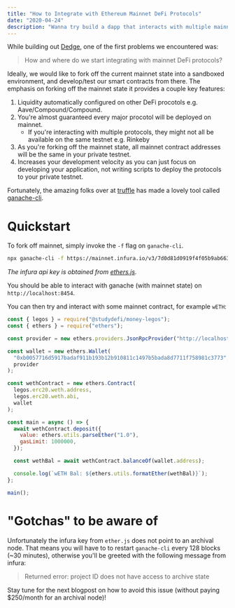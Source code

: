```yaml
---
title: "How to Integrate with Ethereum Mainnet DeFi Protocols"
date: "2020-04-24"
description: "Wanna try build a dapp that interacts with multiple mainnet protocols but don't know where to start? Read on!"
---
```


While building out [Dedge](https://dedge.exchange), one of the first problems we encountered was:

> How and where do we start integrating with mainnet DeFi protocols?

Ideally, we would like to fork off the current mainnet state into a sandboxed environment, and develop/test our smart contracts from there. The emphasis on forking off the mainnet state it provides a couple key features:

1. Liquidity automatically configured on other DeFi procotols e.g. Aave/Compound/Compound.
2. You're almost guaranteed every major procotol will be deployed on mainnet.
    - If you're interacting with multiple protocols, they might not all be available on the same testnet e.g. Rinkeby
3. As you're forking off the mainnet state, all mainnet contract addresses will be the same in your private testnet.
4. Increases your development velocity as you can just focus on developing your application, not writing scripts to deploy the protocols to your private testnet.


Fortunately, the amazing folks over at [truffle](https://www.trufflesuite.com/) has made a lovely tool called [ganache-cli](https://www.trufflesuite.com/ganache).

# Quickstart

To fork off mainnet, simply invoke the `-f` flag on `ganache-cli`.

```bash
npx ganache-cli -f https://mainnet.infura.io/v3/7d0d81d0919f4f05b9ab6634be01ee73 -i 5777 -d
```
_The infura api key is obtained from [ethers.js](https://github.com/ethers-io/ethers.js/blob/master/src.ts/providers/infura-provider.ts#L14)._

You should be able to interact with ganache (with mainnet state) on `http://localhost:8454`.

You can then try and interact with some mainnet contract, for example `wETH`:

```javascript
const { legos } = require("@studydefi/money-legos");
const { ethers } = require("ethers");

const provider = new ethers.providers.JsonRpcProvider("http://localhost:8545");

const wallet = new ethers.Wallet(
  "0xb0057716d5917badaf911b193b12b910811c1497b5bada8d7711f758981c3773", // Default private key for ganache-cli -d
  provider
);

const wethContract = new ethers.Contract(
  legos.erc20.weth.address,
  legos.erc20.weth.abi,
  wallet
);

const main = async () => {
  await wethContract.deposit({
    value: ethers.utils.parseEther("1.0"),
    gasLimit: 1000000,
  });

  const wethBal = await wethContract.balanceOf(wallet.address);

  console.log(`wETH Bal: ${ethers.utils.formatEther(wethBal)}`);
};

main();
```

# "Gotchas" to be aware of

Unfortunately the infura key from `ether.js` does not point to an archival node. That means you will have to to restart `ganache-cli` every 128 blocks (~30 minutes), otherwise you'll be greeted with the following message from infura:

> Returned error: project ID does not have access to archive state

Stay tune for the next blogpost on how to avoid this issue (without paying $250/month for an archival node)!